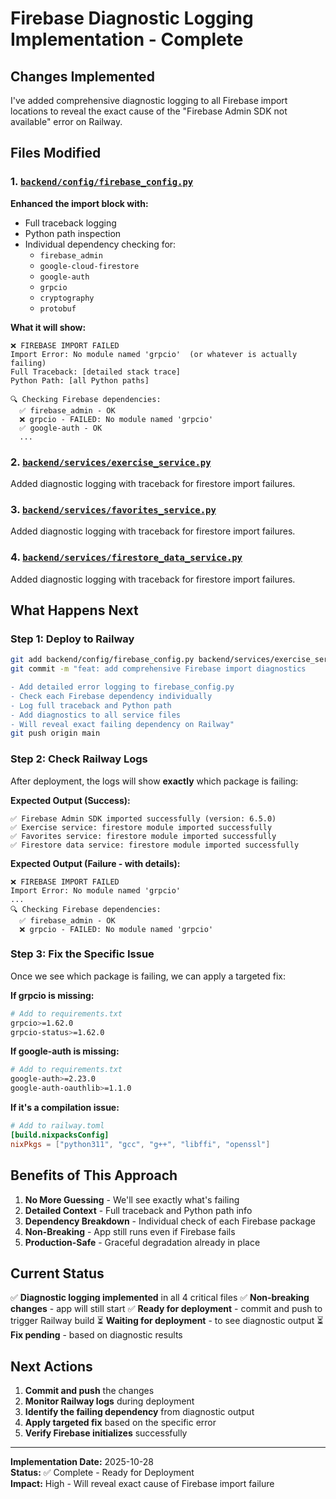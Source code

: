 # Firebase Diagnostic Logging Implementation - Complete

## Changes Implemented

I've added comprehensive diagnostic logging to all Firebase import locations to reveal the exact cause of the "Firebase Admin SDK not available" error on Railway.

## Files Modified

### 1. [`backend/config/firebase_config.py`](backend/config/firebase_config.py)
**Enhanced the import block with:**
- Full traceback logging
- Python path inspection
- Individual dependency checking for:
  - `firebase_admin`
  - `google-cloud-firestore`
  - `google-auth`
  - `grpcio`
  - `cryptography`
  - `protobuf`

**What it will show:**
```
❌ FIREBASE IMPORT FAILED
Import Error: No module named 'grpcio'  (or whatever is actually failing)
Full Traceback: [detailed stack trace]
Python Path: [all Python paths]

🔍 Checking Firebase dependencies:
  ✅ firebase_admin - OK
  ❌ grpcio - FAILED: No module named 'grpcio'
  ✅ google-auth - OK
  ...
```

### 2. [`backend/services/exercise_service.py`](backend/services/exercise_service.py)
Added diagnostic logging with traceback for firestore import failures.

### 3. [`backend/services/favorites_service.py`](backend/services/favorites_service.py)
Added diagnostic logging with traceback for firestore import failures.

### 4. [`backend/services/firestore_data_service.py`](backend/services/firestore_data_service.py)
Added diagnostic logging with traceback for firestore import failures.

## What Happens Next

### Step 1: Deploy to Railway
```bash
git add backend/config/firebase_config.py backend/services/exercise_service.py backend/services/favorites_service.py backend/services/firestore_data_service.py FIREBASE_DIAGNOSTIC_IMPLEMENTATION.md
git commit -m "feat: add comprehensive Firebase import diagnostics

- Add detailed error logging to firebase_config.py
- Check each Firebase dependency individually
- Log full traceback and Python path
- Add diagnostics to all service files
- Will reveal exact failing dependency on Railway"
git push origin main
```

### Step 2: Check Railway Logs
After deployment, the logs will show **exactly** which package is failing:

**Expected Output (Success):**
```
✅ Firebase Admin SDK imported successfully (version: 6.5.0)
✅ Exercise service: firestore module imported successfully
✅ Favorites service: firestore module imported successfully
✅ Firestore data service: firestore module imported successfully
```

**Expected Output (Failure - with details):**
```
❌ FIREBASE IMPORT FAILED
Import Error: No module named 'grpcio'
...
🔍 Checking Firebase dependencies:
  ✅ firebase_admin - OK
  ❌ grpcio - FAILED: No module named 'grpcio'
```

### Step 3: Fix the Specific Issue
Once we see which package is failing, we can apply a targeted fix:

**If grpcio is missing:**
```bash
# Add to requirements.txt
grpcio>=1.62.0
grpcio-status>=1.62.0
```

**If google-auth is missing:**
```bash
# Add to requirements.txt
google-auth>=2.23.0
google-auth-oauthlib>=1.1.0
```

**If it's a compilation issue:**
```toml
# Add to railway.toml
[build.nixpacksConfig]
nixPkgs = ["python311", "gcc", "g++", "libffi", "openssl"]
```

## Benefits of This Approach

1. **No More Guessing** - We'll see exactly what's failing
2. **Detailed Context** - Full traceback and Python path info
3. **Dependency Breakdown** - Individual check of each Firebase package
4. **Non-Breaking** - App still runs even if Firebase fails
5. **Production-Safe** - Graceful degradation already in place

## Current Status

✅ **Diagnostic logging implemented** in all 4 critical files
✅ **Non-breaking changes** - app will still start
✅ **Ready for deployment** - commit and push to trigger Railway build
⏳ **Waiting for deployment** - to see diagnostic output
⏳ **Fix pending** - based on diagnostic results

## Next Actions

1. **Commit and push** the changes
2. **Monitor Railway logs** during deployment
3. **Identify the failing dependency** from diagnostic output
4. **Apply targeted fix** based on the specific error
5. **Verify Firebase initializes** successfully

---

**Implementation Date:** 2025-10-28  
**Status:** ✅ Complete - Ready for Deployment  
**Impact:** High - Will reveal exact cause of Firebase import failure